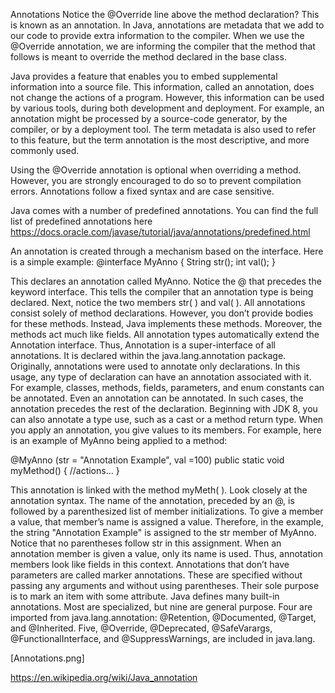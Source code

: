 Annotations
Notice the @Override line above the method declaration? This is known as an annotation. In Java, annotations are metadata that we add to our code to provide extra information to the compiler. When we use the @Override annotation, we are informing the compiler that the method that follows is meant to override the method declared in the base class.

Java provides a feature that enables you to embed supplemental information into a source file. This information, called an annotation, does not change the actions of a program. However, this information can be used by various tools, during both development and deployment. For example, an annotation might be processed by a source-code generator, by the compiler, or by a deployment tool. The term metadata is also used to refer to this feature, but the term annotation is the most descriptive, and more commonly used.

Using the @Override annotation is optional when overriding a method. However, you are strongly encouraged to do so to prevent compilation errors. Annotations follow a fixed syntax and are case sensitive.

Java comes with a number of predefined annotations. You can find the full list of predefined annotations here https://docs.oracle.com/javase/tutorial/java/annotations/predefined.html

An annotation is created through a mechanism based on the interface. Here is a simple example:
@interface MyAnno {
    String str();
    int val();
}

This declares an annotation called MyAnno. Notice the @ that precedes the keyword interface. This tells the compiler that an annotation type is being declared. Next, notice the two members str( ) and val( ). All annotations consist solely of method declarations. However, you don’t provide bodies for these methods. Instead, Java implements these methods. Moreover, the methods act much like fields. All annotation types automatically extend the Annotation interface. Thus, Annotation is a super-interface of all annotations. It is declared within the java.lang.annotation package. Originally, annotations were used to annotate only declarations. In this usage, any type of declaration can have an annotation associated with it. For example, classes, methods, fields, parameters, and enum constants can be annotated. Even an annotation can be annotated. In such cases, the annotation precedes the rest of the declaration. Beginning with JDK 8, you can also annotate a type use, such as a cast or a method return type. When you apply an annotation, you give values to its members. For example, here is an example of MyAnno being applied to a method:

@MyAnno (str = "Annotation Example", val =100)
public static void myMethod() { //actions... }

This annotation is linked with the method myMeth( ). Look closely at the annotation syntax. The name of the annotation, preceded by an @, is followed by a parenthesized list of member initializations. To give a member a value, that member’s name is assigned a value. Therefore, in the example, the string "Annotation Example" is assigned to the str member of MyAnno. Notice that no parentheses follow str in this assignment. When an annotation member is given a value, only its name is used. Thus, annotation members look like fields in this context. Annotations that don’t have parameters are called marker annotations. These are specified without passing any arguments and without using parentheses. Their sole purpose is to mark an item with some attribute. Java defines many built-in annotations. Most are specialized, but nine are general purpose. Four are imported from java.lang.annotation: @Retention, @Documented, @Target, and @Inherited. Five, @Override, @Deprecated, @SafeVarargs, @FunctionalInterface, and @SuppressWarnings, are included in java.lang.

[Annotations.png]

https://en.wikipedia.org/wiki/Java_annotation
